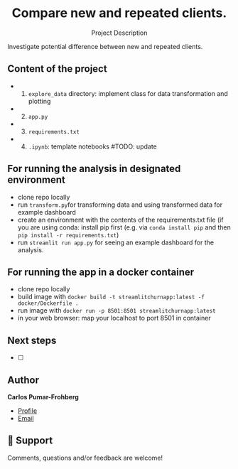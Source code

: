 <h1 align="center">Compare new and repeated clients.</h1>
<p align="center">Project Description</p>
Investigate potential difference between new and repeated clients.

## Content of the project
* 1. `explore_data` directory: implement class for data transformation and plotting
* 2. `app.py`
* 3. `requirements.txt`
* 4. `.ipynb`: template notebooks #TODO: update

## For running the analysis in designated environment
* clone repo locally
* run `transform.py`for transforming data and using transformed data for example dashboard
* create an environment with the contents of the requirements.txt file (if you are using conda: install pip first (e.g. via `conda install pip` and then `pip install -r requirements.txt`)
* run `streamlit run app.py` for seeing an example dashboard for the analysis.

## For running the app in a docker container
* clone repo locally
* build image with
`docker build -t streamlitchurnapp:latest -f docker/Dockerfile .`
* run image with
`docker run -p 8501:8501 streamlitchurnapp:latest`
* in your web browser: map your localhost to port 8501 in container

## Next steps
* [ ] 

## Author
**Carlos Pumar-Frohberg**

- [Profile](https://github.com/cpumarfrohberg)
- [Email](mailto:cpumarfrohberg@gmail.com?subject=Hi "Hi!")


## 🤝 Support

Comments, questions and/or feedback are welcome!
